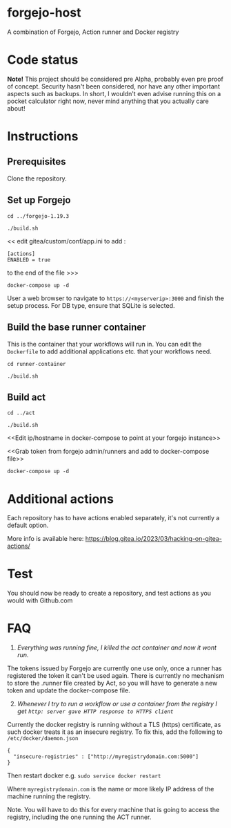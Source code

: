 # forgejo-host

A combination of Forgejo, Action runner and Docker registry

# Code status
**Note!** This project should be considered pre Alpha, probably even pre proof of concept. Security hasn't been considered, nor have any other important aspects such as backups. In short, I wouldn't even advise running this on a pocket calculator right now, never mind anything that you actually care about!

# Instructions
## Prerequisites
Clone the repository.

## Set up Forgejo
`cd ../forgejo-1.19.3`

`./build.sh`

<< edit gitea/custom/conf/app.ini to add :
```
[actions]
ENABLED = true
```

to the end of the file >>>

`docker-compose up -d`

User a web browser to navigate to `https://<myserverip>:3000` and finish the setup process. For DB type, ensure that SQLite is selected.

## Build the base runner container

This is the container that your workflows will run in. You can edit the `Dockerfile` to add additional applications etc. that your workflows need.

`cd runner-container`

`./build.sh`

## Build act
`cd ../act`

`./build.sh`

<<Edit ip/hostname in docker-compose to point at your forgejo instance>>

<<Grab token from forgejo admin/runners and add to  docker-compose file>>

`docker-compose up -d`

# Additional actions

Each repository has to have actions enabled separately, it's not currently a default option.

More info is available here: https://blog.gitea.io/2023/03/hacking-on-gitea-actions/

# Test
You should now be ready to create a repository, and test actions as you would with Github.com

# FAQ
1. *Everything was running fine, I killed the act container and now it wont run.*

The tokens issued by Forgejo are currently one use only, once a runner has registered the token it can't be used again. There is currently no mechanism to store the .runner file created by Act, so you will have to generate a new token and update the docker-compose file.

2. *Whenever I try to run a workflow or use a container from the registry I get `http: server gave HTTP response to HTTPS client`*

Currently the docker registry is running without a TLS (https) certificate, as such docker treats it as an insecure registry. To fix this, add the following to `/etc/docker/daemon.json`
```
{
  "insecure-registries" : ["http://myregistrydomain.com:5000"]
}
```
Then restart docker e.g. `sudo service docker restart`

Where `myregistrydomain.com` is the name or more likely IP address of the machine running the registry.

Note. You will have to do this for every machine that is going to access the registry, including the one running the ACT runner.
